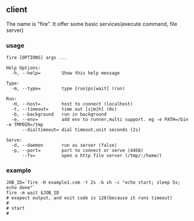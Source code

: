 ## client
The name is "fire". It offer some basic services(execute command, file server)

### usage
    fire [OPTIONS] args ...

    Help Options:
      -h, --help=        Show this help message

    Type:
      -m, --type=        type [run|ps|wait] (run)

    Run:
      -H, --host=        host to connect (localhost)
      -t, --timeout=     time out [s|m|h] (0s)
      -b, --background   run in background
      -e, --env=         add env to runner,multi support. eg -e PATH=/bin -e TMPDIR=/tmp
          --dialtimeout= dial timeout,unit seconds (2s)

    Serve:
      -d, --daemon       run as server (false)
      -p, --port=        port to connect or serve (4456)
          --fs=          open a http file server (/tmp/:/home/)
          
### example
    JOB_ID=`fire -H example1.com -t 2s -b sh -c "echo start; sleep 5s; echo done"`
    fire -m wait $JOB_ID
    # exepect output, and exit code is 128(because it runs timeout)
    #
    # start
    #
